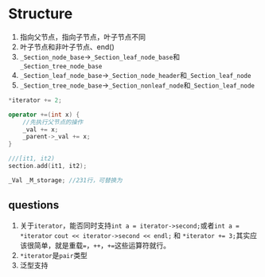 # Structure

1. 指向父节点，指向子节点，叶子节点不同
2. 叶子节点和非叶子节点、end()
3. `_Section_node_base`->`_Section_leaf_node_base`和`_Section_tree_node_base`
4. `_Section_leaf_node_base`->`_Section_node_header`和`_Section_leaf_node`
5. `_Section_tree_node_base`->`_Section_nonleaf_node`和`_Section_leaf_node`

```c++
*iterator += 2;

operator +=(int x) {
    //先执行父节点的操作
	_val += x;
	_parent->_val += x;
}

///[it1, it2)
section.add(it1, it2);

_Val _M_storage; //231行，可替换为
```

## questions

1. 关于`iterator`，能否同时支持`int a = iterator->second;`或者`int a = *iterator` `cout << iterator->second << endl;` 和 `*iterator += 3;`其实应该很简单，就是重载`=`，`++`，`+=`这些运算符就行。
2. `*iterator`是`pair`类型
3. 泛型支持

